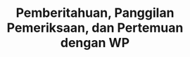 ---
id: 090109
title: Pemberitahuan, Panggilan Pemeriksaan, dan Pertemuan dengan WP
fitur: resume
category: kup
topik: Pemeriksaan
subtopik: Pemeriksaan Untuk Menguji Kepatuhan Perpajakan (Sejak 1 Feb 2013)
type: word
modifiedTime: 11 Desember 2019
---